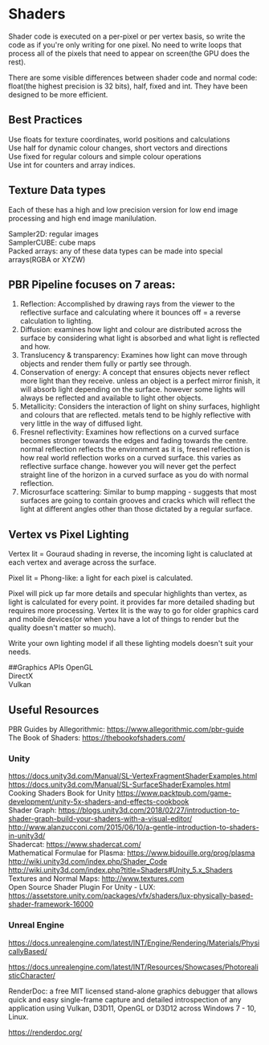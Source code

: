 # Shaders
Shader code is executed on a per-pixel or per vertex basis, so write the code as if you're only writing for one pixel. No need to write loops that process all of the pixels that need to appear on screen(the GPU does the rest).

There are some visible differences between shader code and normal code: float(the highest precision is 32 bits), half, fixed and int. They have been designed to be more efficient.

## Best Practices

Use floats for texture coordinates, world positions and calculations<br>
Use half for dynamic colour changes, short vectors and directions<br>
Use fixed for regular colours and simple colour operations<br>
Use int for counters and array indices.<br>

## Texture Data types

Each of these has a high and low precision version for low end image processing and high end image manilulation.<br>

Sampler2D: regular images<br>
SamplerCUBE: cube maps<br>
Packed arrays: any of these data types can be made into special arrays(RGBA or XYZW)<br>

## PBR Pipeline focuses on 7 areas:

1. Reflection: Accomplished by drawing rays from the viewer to the reflective surface and calculating where it bounces off = a reverse calculation to lighting.<br>
2. Diffusion: examines how light and colour are distributed across the surface by considering what light is absorbed and what light is reflected and how.<br>
3. Translucency & transparency: Examines how light can move through objects and render them fully or partly see through.<br>
4. Conservation of energy: A concept that ensures objects never reflect more light than they receive. unless an object is a perfect mirror finish, it will absorb light depending on the surface. however some lights will always be reflected and available to light other objects.<br>
5. Metallicity: Considers the interaction of light on shiny surfaces, highlight and colours that are reflected. metals tend to be highly reflective with very little in the way of diffused light.<br>
6. Fresnel reflectivity: Examines how reflections on a curved surface becomes stronger towards the edges and fading towards the centre. normal reflection reflects the environment as it is, fresnel reflection is how real world reflection works on a curved surface. this varies as reflective surface change. however you will never get the perfect straight line of the horizon in a curved surface as you do with normal reflection.<br>
7. Microsurface scattering: Similar to bump mapping - suggests that most surfaces are going to contain grooves and cracks which will reflect the light at different angles other than those dictated by a regular surface.<br>

## Vertex vs Pixel Lighting

Vertex lit = Gouraud shading in reverse, the incoming light is caluclated at each vertex and average across the surface.<br>

Pixel lit = Phong-like: a light for each pixel is calculated.<br>

Pixel will pick up far more details and specular highlights than vertex, as light is calculated for every point. it provides far more detailed shading but requires more processing. Vertex lit is the way to go for older graphics card and mobile devices(or when you have a lot of things to render but the quality doesn't matter so much).<br>

Write your own lighting model if all these lighting models doesn't suit your needs.<br>

##Graphics APIs
OpenGL<br>
DirectX<br>
Vulkan<br>

## Useful Resources
PBR Guides by Allegorithmic: https://www.allegorithmic.com/pbr-guide<br>
The Book of Shaders: https://thebookofshaders.com/<br>

### Unity
https://docs.unity3d.com/Manual/SL-VertexFragmentShaderExamples.html<br>
https://docs.unity3d.com/Manual/SL-SurfaceShaderExamples.html<br>
Cooking Shaders Book for Unity https://www.packtpub.com/game-development/unity-5x-shaders-and-effects-cookbook<br>
Shader Graph: https://blogs.unity3d.com/2018/02/27/introduction-to-shader-graph-build-your-shaders-with-a-visual-editor/ <br>
http://www.alanzucconi.com/2015/06/10/a-gentle-introduction-to-shaders-in-unity3d/<br>
Shadercat: https://www.shadercat.com/<br>
Mathematical Formulae for Plasma: https://www.bidouille.org/prog/plasma<br>
http://wiki.unity3d.com/index.php/Shader_Code<br>
http://wiki.unity3d.com/index.php?title=Shaders#Unity_5.x_Shaders<br>
Textures and Normal Maps: http://www.textures.com<br>
Open Source Shader Plugin For Unity - LUX: https://assetstore.unity.com/packages/vfx/shaders/lux-physically-based-shader-framework-16000<br>

### Unreal Engine

https://docs.unrealengine.com/latest/INT/Engine/Rendering/Materials/PhysicallyBased/<br>

https://docs.unrealengine.com/latest/INT/Resources/Showcases/PhotorealisticCharacter/<br>

RenderDoc: a free MIT licensed stand-alone graphics debugger that allows quick and easy single-frame capture and detailed introspection of any application using Vulkan, D3D11, OpenGL or D3D12 across Windows 7 - 10, Linux.<br>

https://renderdoc.org/<br>


